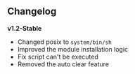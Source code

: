 ## Changelog

**v1.2-Stable**
- Changed posix to `system/bin/sh`
- Improved the module installation logic
- Fix script can't be executed
- Removed the auto clear feature
